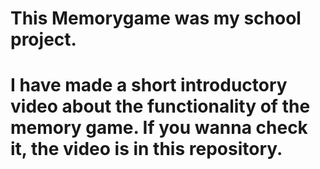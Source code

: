 # This Memorygame was my school project.



# I have made a  short introductory video about the functionality of the memory game. If you wanna check it, the video is in this repository.
